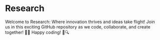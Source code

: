 # Research
Welcome to Research: Where innovation thrives and ideas take flight! Join us in this exciting GitHub repository as we code, collaborate, and create together! 🚀🔬 Happy coding! 🌟🔍
